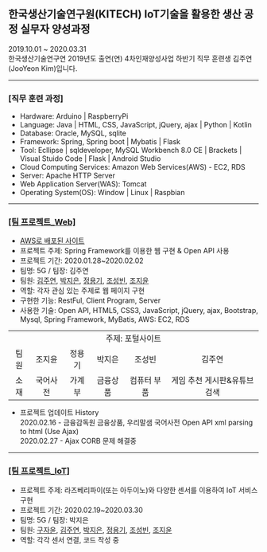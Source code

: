 ## 한국생산기술연구원(KITECH) IoT기술을 활용한 생산 공정 실무자 양성과정
2019.10.01 ~ 2020.03.31 <br>
한국생산기술연구연 2019년도 출연(연) 4차인재양성사업 하반기 직무 훈련생 김주연(JooYeon Kim)입니다.<br>
<hr>
<h3>[직무 훈련 과정]</h3>
<ul>
 <li> Hardware: Arduino | RaspberryPi <br></li>
 <li> Language: Java | HTML, CSS, JavaScript, jQuery, ajax | Python | Kotlin  <br></li>
 <li> Database: Oracle, MySQL, sqlite <br></li>
 <li> Framework: Spring, Spring boot | Mybatis | Flask <br></li>
 <li> Tool: Ecllipse | sqldeveloper, MySQL Workbench 8.0 CE | Brackets | Visual Stuido Code | Flask | Android Studio </li>
 <li> Cloud Computing Services: Amazon Web Services(AWS) - EC2, RDS</li>
 <li> Server: Apache HTTP Server </li>
 <li> Web Application Server(WAS): Tomcat </li>
 <li> Operating System(OS): Window | Linux | Raspbian</li>
</ul>
<hr>
<h3><a href="https://github.com/jysaa5/kiet/tree/master/TeamProject_Web/TeamProject_Server_200216_update_1"> [팀 프로젝트_Web] </a></h3>
<ul>
 <li><a href="http://ec2-13-209-26-197.ap-northeast-2.compute.amazonaws.com:8080/gz/">AWS로 배포된 사이트</a><br></li>
 <li>프로젝트 주제: Spring Framework를 이용한 웹 구현 & Open API 사용 <br></li>
 <li>프로젝트 기간: 2020.01.28~2020.02.02  <br></li>
 <li>팀명: 5G / 팀장: 김주연  <br></li>
 <li>팀원:  <a href="https://github.com/jysaa5">김주연</a>, <a href="https://github.com/jieunin1213">박지은</a>, <a href="https://github.com/capashage2">정용기</a>,  <a href="https://github.com/sjm99198">조성빈</a>, <a href="https://github.com/db3124">조지윤</a><br></li>
 <li>역할: 각자 관심 있는 주제로 웹 페이지 구현 <br></li>
 <li>구현한 기능: RestFul, Client Program, Server <br></li>
 <li>사용한 기술: Open API, HTML5, CSS3, JavaScript, jQuery, ajax, Bootstrap, Mysql, Spring Framework, MyBatis, AWS: EC2, RDS <br></li> 
</ul>
<table style="text-align:center; margin:auto;">
  <tr>
  <td colspan = "6">
    주제: 포털사이트
  </td>
  </td>
  <tr>
    <td>팀원</td> <td>조지윤</td> <td>정용기</td> <td>박지은</td> <td>조성빈</td> <td>김주연</td>
  </tr>
  <tr>
    <td>소재</td><td>국어사전</td><td>가계부</td><td>금융상품</td><td>컴퓨터 부품 </td><td>게임 추천 게시판&유튜브 검색</td>
  </tr>
  </table>
<ul>
  <li>프로젝트 업데이트 History<br></li>
   2020.02.16 - 금융감독원 금융상품, 우리말샘 국어사전  Open API xml parsing to html (Use Ajax)<br>
   2020.02.27 - Ajax CORB 문제 해결중 <br>
</ul>
<hr>
<h3><a href="https://github.com/jysaa5/kiet/tree/master/TeamProject_IoT"> [팀 프로젝트_IoT] </a></h3>
<ul>
  <li>프로젝트 주제: 라즈베리파이(또는 아두이노)와 다양한 센서를 이용하여 IoT 서비스 구현<br></li>
  <li>프로젝트 기간: 2020.02.19~2020.03.30  <br></li>
  <li>팀명: 5G / 팀장: 박지은  <br></li>
  <li>팀원: <a href="https://github.com/jy950902">구자윤</a>, <a href="https://github.com/jysaa5">김주연</a>, <a href="https://github.com/jieunin1213">박지은</a>, <a href="https://github.com/capashage2">정용기</a>,  <a href="https://github.com/sjm99198">조성빈</a>, <a href="https://github.com/db3124">조지윤</a>   <br></li>
  <li>역할: 각각 센서 연결, 코드 작성 중 <br></li>
 </ul>
